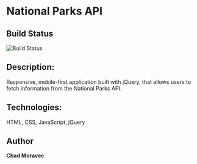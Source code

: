 # National Parks API

## Build Status

![Build Status](https://travis-ci.org/thinkful-c11/book-thing.io.svg?branch=master)

## Description:

Responsive, mobile-first application built with jQuery, that allows users to fetch information from the National Parks API.

## Technologies: 

HTML, CSS, JavaScript, jQuery

## Author

**Chad Moravec**
